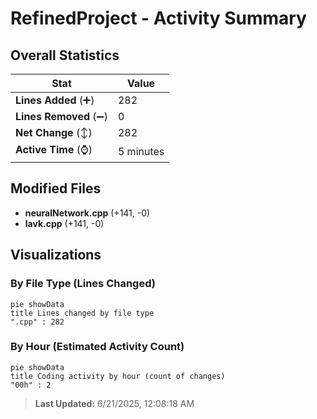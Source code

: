 # RefinedProject - Activity Summary 

## Overall Statistics

| Stat                   | Value                                                             |
| ---------------------- | ----------------------------------------------------------------- |
| **Lines Added** (➕)   | 282                                          |
| **Lines Removed** (➖) | 0                                        |
| **Net Change** (↕)    | 282                |
| **Active Time** (⌚)   | 5 minutes |


## Modified Files
- **neuralNetwork.cpp** (+141, -0)
- **lavk.cpp** (+141, -0)

## Visualizations

### By File Type (Lines Changed)

```mermaid
pie showData
title Lines changed by file type
".cpp" : 282
```

### By Hour (Estimated Activity Count)

```mermaid
pie showData
title Coding activity by hour (count of changes)
"00h" : 2
```


> **Last Updated:** 6/21/2025, 12:08:18 AM